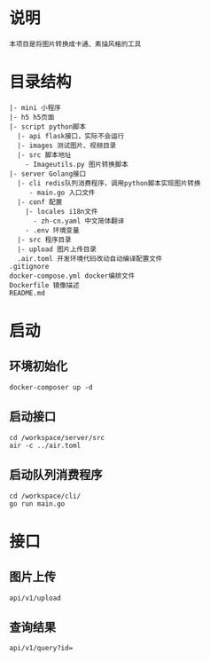 # 说明
```
本项目是将图片转换成卡通、素描风格的工具
```

# 目录结构
```
|- mini 小程序
|- h5 h5页面
|- script python脚本
  |- api flask接口，实际不会运行
  |- images 测试图片、视频目录
  |- src 脚本地址
    - Imageutils.py 图片转换脚本
|- server Golang接口
  |- cli redis队列消费程序，调用python脚本实现图片转换
     - main.go 入口文件
  |- conf 配置
    |- locales i18n文件
      - zh-cn.yaml 中文简体翻译
    - .env 环境变量
  |- src 程序目录
  |- upload 图片上传目录
  .air.toml 开发环境代码改动自动编译配置文件
.gitignore 
docker-compose.yml docker编排文件
Dockerfile 镜像描述
README.md 
```

# 启动
## 环境初始化
```
docker-composer up -d
```
## 启动接口
```
cd /workspace/server/src
air -c ../air.toml
```
## 启动队列消费程序
```
cd /workspace/cli/
go run main.go
```

# 接口
## 图片上传
```
api/v1/upload
```
## 查询结果
```
api/v1/query?id=
```